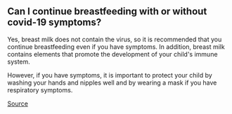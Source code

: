 ## Can I continue breastfeeding with or without covid-19 symptoms?

Yes, breast milk does not contain the virus, so it is recommended that you continue breastfeeding even if you have symptoms. In addition, breast milk contains elements that promote the development of your child's immune system.

However, if you have symptoms, it is important to protect your child by washing your hands and nipples well and by wearing a mask if you have respiratory symptoms.

[Source](https://www.who.int/news-room/q-a-detail/q-a-on-covid-19-pregnancy-childbirth-and-breastfeeding)
